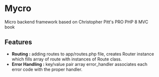 # Mycro

Micro backend framework based on Christopher Pitt's PRO PHP 8 MVC book

## Features

<ul>
<li> <b>Routing :</b> adding routes to app/routes.php file, creates Router instance which fills array of route with instances of Route class. </li>
<li> <b>Error Handling :</b> key/value pair array error_handler associates each error code with the proper handler.</li>
</ul>